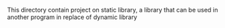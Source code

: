 This directory contain project on static library, a library that can be used in another program in replace of dynamic library
